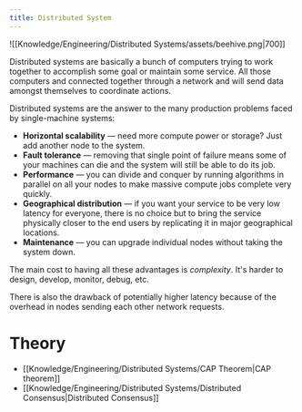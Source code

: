 ```yaml
---
title: Distributed System
---
```


![[Knowledge/Engineering/Distributed Systems/assets/beehive.png|700]]

Distributed systems are basically a bunch of computers trying to work together to accomplish some goal or maintain some service. All those computers and connected together through a network and will send data amongst themselves to coordinate actions.

Distributed systems are the answer to the many production problems faced by single-machine systems:
- **Horizontal scalability** — need more compute power or storage? Just add another node to the system.
- **Fault tolerance** — removing that single point of failure means some of your machines can die and the system will still be able to do its job.
- **Performance** — you can divide and conquer by running algorithms in parallel on all your nodes to make massive compute jobs complete very quickly.
- **Geographical distribution** — if you want your service to be very low latency for everyone, there is no choice but to bring the service physically closer to the end users by replicating it in major geographical locations.
- **Maintenance** — you can upgrade individual nodes without taking the system down.

The main cost to having all these advantages is *complexity*. It's harder to design, develop, monitor, debug, etc.

There is also the drawback of potentially higher latency because of the overhead in nodes sending each other network requests.

# Theory
- [[Knowledge/Engineering/Distributed Systems/CAP Theorem|CAP theorem]]
- [[Knowledge/Engineering/Distributed Systems/Distributed Consensus|Distributed Consensus]]

